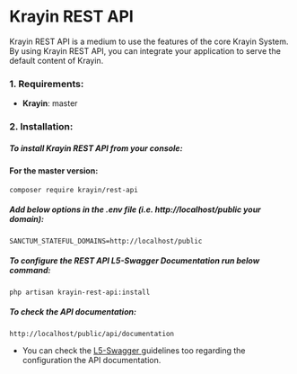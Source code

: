 # Krayin REST API

<p>Krayin REST API is a medium to use the features of the core Krayin System. By using Krayin REST API, you can integrate your application to serve the default content of Krayin.</p>

### 1. Requirements:

* **Krayin**: master

### 2. Installation:

##### To install Krayin REST API from your console:

#### For the master version:
~~~
composer require krayin/rest-api
~~~

##### Add below options in the .env file (i.e. http://localhost/public your domain):

~~~
SANCTUM_STATEFUL_DOMAINS=http://localhost/public
~~~

##### To configure the REST API L5-Swagger Documentation run below command:

~~~
php artisan krayin-rest-api:install
~~~

##### To check the API documentation:

~~~
http://localhost/public/api/documentation
~~~

* You can check the <a href="https://github.com/DarkaOnLine/L5-Swagger"> L5-Swagger </a> guidelines too regarding the configuration the API documentation.
